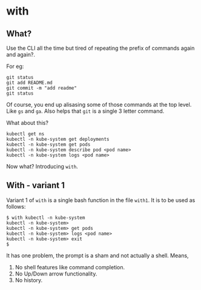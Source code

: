 # with

## What?
Use the CLI all the time but tired of repeating the prefix of commands again and again?.

For eg:
```
git status
git add README.md
git commit -m "add readme"
git status
```

Of course, you end up alisasing some of those commands at the top level. Like `gs` and `ga`. Also helps that `git` is a
single 3 letter command.

What about this?
```
kubectl get ns
kubectl -n kube-system get deployments
kubectl -n kube-system get pods
kubectl -n kube-system describe pod <pod name>
kubectl -n kube-system logs <pod name>
```

Now what? Introducing `with`.

## With - variant 1

Variant 1 of `with` is a single bash function in the file `with1`. It is to be used as follows:
```
$ with kubectl -n kube-system
kubectl -n kube-system> 
kubectl -n kube-system> get pods
kubectl -n kube-system> logs <pod name>
kubectl -n kube-system> exit
$ 
```

It has one problem, the prompt is a sham and not actually a shell. Means, 
1. No shell features like command completion.
2. No Up/Down arrow functionality.
3. No history.
